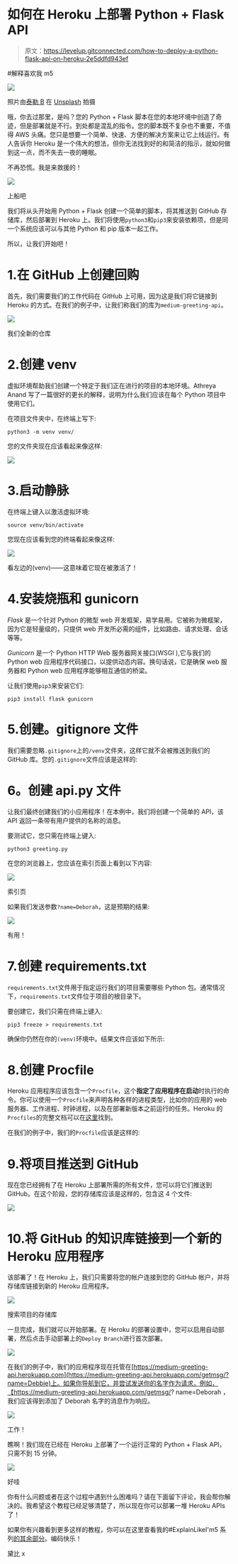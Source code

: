# 如何在 Heroku 上部署 Python + Flask API

> 原文：<https://levelup.gitconnected.com/how-to-deploy-a-python-flask-api-on-heroku-2e5ddfd943ef>

#解释喜欢我 m5

![](img/8e8701da7040a8ca783162474790c8f5.png)

照片由[泰勒 B](https://unsplash.com/@carstyler?utm_source=medium&utm_medium=referral) 在 [Unsplash](https://unsplash.com?utm_source=medium&utm_medium=referral) 拍摄

哦，你去过那里，是吗？您的 Python + Flask 脚本在您的本地环境中创造了奇迹，但是部署就是不行。到处都是混乱的指令。您的脚本既不复杂也不重要，不值得 AWS 头痛。您只是想要一个简单、快速、方便的解决方案来让它上线运行。有人告诉你 Heroku 是一个伟大的想法，但你无法找到好的和简洁的指示，就如何做到这一点，而不失去一夜的睡眠。

不再恐慌。我是来救援的！

![](img/e32e632f7acbc3d47ecb3f3d6a81902c.png)

上船吧

我们将从头开始用 Python + Flask 创建一个简单的脚本，将其推送到 GitHub 存储库，然后部署到 Heroku 上。我们将使用`python3`和`pip3`来安装依赖项，但是同一个系统应该可以与其他 Python 和 pip 版本一起工作。

所以，让我们开始吧！

# 1.在 GitHub 上创建回购

首先，我们需要我们的工作代码在 GitHub 上可用，因为这是我们将它链接到 Heroku 的方式。在我们的例子中，让我们称我们的库为`medium-greeting-api`。

![](img/ffddc08561d3b216d1141e43748db52e.png)

我们全新的仓库

# 2.创建 venv

虚拟环境帮助我们创建一个特定于我们正在进行的项目的本地环境。Athreya Anand 写了一篇很好的更长的解释，说明为什么我们应该在每个 Python 项目中使用它们。

在项目文件夹中，在终端上写下:

```
python3 -m venv venv/
```

您的文件夹现在应该看起来像这样:

![](img/f36b3d2d9e16f37de9545881ba2f5aaf.png)

# 3.启动静脉

在终端上键入以激活虚拟环境:

```
source venv/bin/activate
```

您现在应该看到您的终端看起来像这样:

![](img/54ec0076e86a6d728e2455d4e1be3d48.png)

看左边的(venv)——这意味着它现在被激活了！

# 4.安装烧瓶和 gunicorn

*Flask* 是一个针对 Python 的微型 web 开发框架，易学易用。它被称为微框架，因为它是轻量级的，只提供 web 开发所必需的组件，比如路由、请求处理、会话等等。

*Gunicorn* 是一个 Python HTTP Web 服务器网关接口(WSGI ),它与我们的 Python web 应用程序代码接口，以提供动态内容。换句话说，它是确保 web 服务器和 Python web 应用程序能够相互通信的桥梁。

让我们使用`pip3`来安装它们:

```
pip3 install flask gunicorn
```

# 5.创建。gitignore 文件

我们需要忽略`.gitignore`上的`/venv`文件夹，这样它就不会被推送到我们的 GitHub 库。您的`.gitignore`文件应该是这样的:

# **6。创建 api.py 文件**

让我们最终创建我们的小应用程序！在本例中，我们将创建一个简单的 API，该 API 返回一条带有用户提供的名称的消息。

要测试它，您只需在终端上键入:

```
python3 greeting.py
```

在您的浏览器上，您应该在索引页面上看到以下内容:

![](img/d88a728e8926d29099e231364292041b.png)

索引页

如果我们发送参数`?name=Deborah`，这是预期的结果:

![](img/d7f637cbb82a64c81856ecfab3959f75.png)

有用！

# 7.创建 requirements.txt

`requirements.txt`文件用于指定运行我们的项目需要哪些 Python 包。通常情况下，`requirements.txt`文件位于项目的根目录下。

要创建它，我们只需在终端上键入:

```
pip3 freeze > requirements.txt
```

确保你仍然在你的`(venv)`环境中。结果文件应该如下所示:

# 8.创建 Procfile

Heroku 应用程序应该包含一个`Procfile`，这个**指定了应用程序在启动**时执行的命令。你可以使用一个`Procfile`来声明各种各样的进程类型，比如你的应用的 web 服务器、工作进程、时钟进程，以及在部署新版本之前运行的任务。Heroku 的`Procfiles`的完整文档可以在[这里](https://devcenter.heroku.com/articles/procfile)找到。

在我们的例子中，我们的`Procfile`应该是这样的:

# 9.将项目推送到 GitHub

现在您已经拥有了在 Heroku 上部署所需的所有文件，您可以将它们推送到 GitHub。在这个阶段，您的存储库应该是这样的，包含这 4 个文件:

![](img/4355a0aa7df5101afe92cd3a9612b123.png)

# 10.将 GitHub 的知识库链接到一个新的 Heroku 应用程序

该部署了！在 Heroku 上，我们只需要将您的帐户连接到您的 GitHub 帐户，并将存储库链接到新的 Heroku 应用程序。

![](img/6cf2f24465836ff51a05be666aa85ade.png)

搜索项目的存储库

一旦完成，我们就可以开始部署。在 Heroku 的部署设置中，您可以启用自动部署，然后点击手动部署上的`Deploy Branch`进行首次部署。

![](img/f47e01f9ee87982189ab0836e26873ec.png)

在我们的例子中，我们的应用程序现在托管在[https://medium-greeting-api.herokuapp.com](https://medium-greeting-api.herokuapp.com/getmsg/?name=Debbie)上。如果你导航到它，并尝试发送你的名字作为请求，例如，【https://medium-greeting-api.herokuapp.com/getmsg/? name=Deborah ，我们应该得到添加了 Deborah 名字的消息作为响应。

![](img/a20339eac59dda0f30fc6a43fd217784.png)

工作！

瞧啊！我们现在已经在 Heroku 上部署了一个运行正常的 Python + Flask API，只需不到 15 分钟。

![](img/df6e4f504546f70fe745854bb899a286.png)

好哇

你有什么问题或者在这个过程中遇到什么困难吗？请在下面留下评论，我会帮你解决的。我希望这个教程已经足够清楚了，所以现在你可以部署一堆 Heroku APIs 了！

如果你有兴趣看到更多这样的教程，你可以在这里查看我的#ExplainLikeI'm5 系列[的其余部分](https://medium.com/@ithos)。编码快乐！

黛比 x